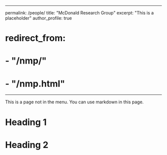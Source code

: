 
---
permalink: /people/
title: "McDonald Research Group"
excerpt: "This is a placeholder"
author_profile: true
# redirect_from: 
#  - "/nmp/"
#  - "/nmp.html"
---

This is a page not in the menu. You can use markdown in this page.

Heading 1
======

Heading 2
======
